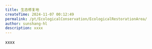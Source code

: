 ```yaml
---
title: 生态修复地
createTime: 2024-11-07 00:12:49
permalink: /pt/EcologicalConservation/EcologicalRestorationArea/
author: sunshang-hl
description: xxxx
---
```


xxxx